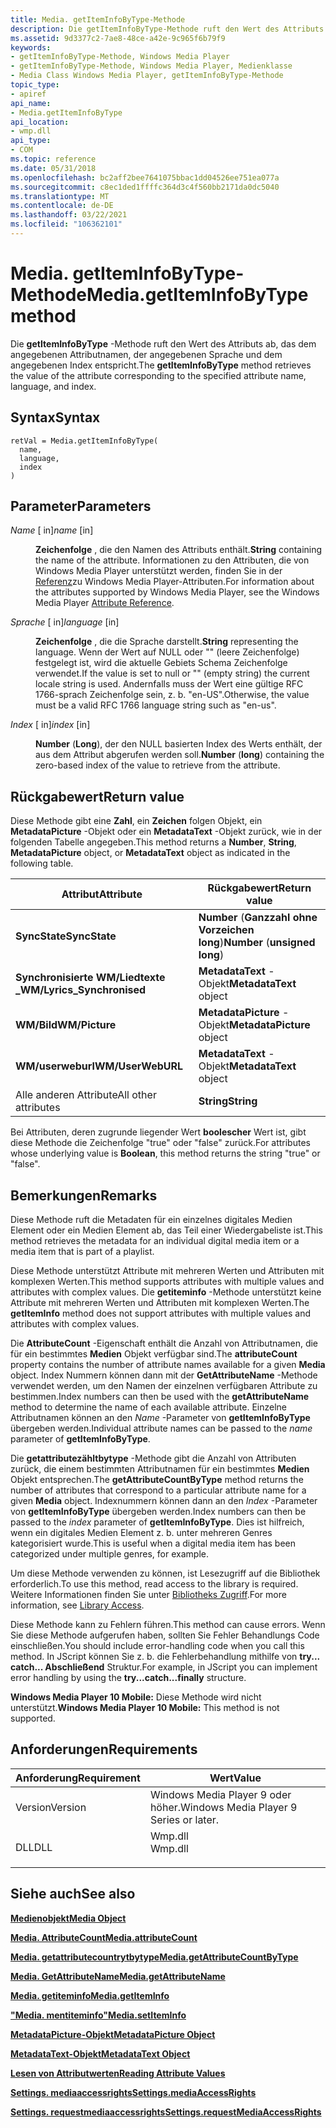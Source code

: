 ```yaml
---
title: Media. getItemInfoByType-Methode
description: Die getItemInfoByType-Methode ruft den Wert des Attributs ab, das dem angegebenen Attributnamen, der angegebenen Sprache und dem angegebenen Index entspricht.
ms.assetid: 9d3377c2-7ae8-48ce-a42e-9c965f6b79f9
keywords:
- getItemInfoByType-Methode, Windows Media Player
- getItemInfoByType-Methode, Windows Media Player, Medienklasse
- Media Class Windows Media Player, getItemInfoByType-Methode
topic_type:
- apiref
api_name:
- Media.getItemInfoByType
api_location:
- wmp.dll
api_type:
- COM
ms.topic: reference
ms.date: 05/31/2018
ms.openlocfilehash: bc2aff2bee7641075bbac1dd04526ee751ea077a
ms.sourcegitcommit: c8ec1ded1ffffc364d3c4f560bb2171da0dc5040
ms.translationtype: MT
ms.contentlocale: de-DE
ms.lasthandoff: 03/22/2021
ms.locfileid: "106362101"
---
```

# <a name="mediagetiteminfobytype-method"></a><span data-ttu-id="7d341-106">Media. getItemInfoByType-Methode</span><span class="sxs-lookup"><span data-stu-id="7d341-106">Media.getItemInfoByType method</span></span>

<span data-ttu-id="7d341-107">Die **getItemInfoByType** -Methode ruft den Wert des Attributs ab, das dem angegebenen Attributnamen, der angegebenen Sprache und dem angegebenen Index entspricht.</span><span class="sxs-lookup"><span data-stu-id="7d341-107">The **getItemInfoByType** method retrieves the value of the attribute corresponding to the specified attribute name, language, and index.</span></span>

## <a name="syntax"></a><span data-ttu-id="7d341-108">Syntax</span><span class="sxs-lookup"><span data-stu-id="7d341-108">Syntax</span></span>


```JScript
retVal = Media.getItemInfoByType(
  name,
  language,
  index
)
```



## <a name="parameters"></a><span data-ttu-id="7d341-109">Parameter</span><span class="sxs-lookup"><span data-stu-id="7d341-109">Parameters</span></span>

<dl> <dt>

<span data-ttu-id="7d341-110">*Name* \[ in\]</span><span class="sxs-lookup"><span data-stu-id="7d341-110">*name* \[in\]</span></span>
</dt> <dd>

<span data-ttu-id="7d341-111">**Zeichenfolge** , die den Namen des Attributs enthält.</span><span class="sxs-lookup"><span data-stu-id="7d341-111">**String** containing the name of the attribute.</span></span> <span data-ttu-id="7d341-112">Informationen zu den Attributen, die von Windows Media Player unterstützt werden, finden Sie in der [Referenz](attribute-reference.md)zu Windows Media Player-Attributen.</span><span class="sxs-lookup"><span data-stu-id="7d341-112">For information about the attributes supported by Windows Media Player, see the Windows Media Player [Attribute Reference](attribute-reference.md).</span></span>

</dd> <dt>

<span data-ttu-id="7d341-113">*Sprache* \[ in\]</span><span class="sxs-lookup"><span data-stu-id="7d341-113">*language* \[in\]</span></span>
</dt> <dd>

<span data-ttu-id="7d341-114">**Zeichenfolge** , die die Sprache darstellt.</span><span class="sxs-lookup"><span data-stu-id="7d341-114">**String** representing the language.</span></span> <span data-ttu-id="7d341-115">Wenn der Wert auf NULL oder "" (leere Zeichenfolge) festgelegt ist, wird die aktuelle Gebiets Schema Zeichenfolge verwendet.</span><span class="sxs-lookup"><span data-stu-id="7d341-115">If the value is set to null or "" (empty string) the current locale string is used.</span></span> <span data-ttu-id="7d341-116">Andernfalls muss der Wert eine gültige RFC 1766-sprach Zeichenfolge sein, z. b. "en-US".</span><span class="sxs-lookup"><span data-stu-id="7d341-116">Otherwise, the value must be a valid RFC 1766 language string such as "en-us".</span></span>

</dd> <dt>

<span data-ttu-id="7d341-117">*Index* \[ in\]</span><span class="sxs-lookup"><span data-stu-id="7d341-117">*index* \[in\]</span></span>
</dt> <dd>

<span data-ttu-id="7d341-118">**Number** (**Long**), der den NULL basierten Index des Werts enthält, der aus dem Attribut abgerufen werden soll.</span><span class="sxs-lookup"><span data-stu-id="7d341-118">**Number** (**long**) containing the zero-based index of the value to retrieve from the attribute.</span></span>

</dd> </dl>

## <a name="return-value"></a><span data-ttu-id="7d341-119">Rückgabewert</span><span class="sxs-lookup"><span data-stu-id="7d341-119">Return value</span></span>

<span data-ttu-id="7d341-120">Diese Methode gibt eine **Zahl**, ein **Zeichen** folgen Objekt, ein **MetadataPicture** -Objekt oder ein **MetadataText** -Objekt zurück, wie in der folgenden Tabelle angegeben.</span><span class="sxs-lookup"><span data-stu-id="7d341-120">This method returns a **Number**, **String**, **MetadataPicture** object, or **MetadataText** object as indicated in the following table.</span></span>



| <span data-ttu-id="7d341-121">Attribut</span><span class="sxs-lookup"><span data-stu-id="7d341-121">Attribute</span></span>                   | <span data-ttu-id="7d341-122">Rückgabewert</span><span class="sxs-lookup"><span data-stu-id="7d341-122">Return value</span></span>                   |
|-----------------------------|--------------------------------|
| <span data-ttu-id="7d341-123">**SyncState**</span><span class="sxs-lookup"><span data-stu-id="7d341-123">**SyncState**</span></span>               | <span data-ttu-id="7d341-124">**Number** (**Ganzzahl ohne Vorzeichen long**)</span><span class="sxs-lookup"><span data-stu-id="7d341-124">**Number** (**unsigned long**)</span></span> |
| <span data-ttu-id="7d341-125">**Synchronisierte WM/Liedtexte \_**</span><span class="sxs-lookup"><span data-stu-id="7d341-125">**WM/Lyrics\_Synchronised**</span></span> | <span data-ttu-id="7d341-126">**MetadataText** -Objekt</span><span class="sxs-lookup"><span data-stu-id="7d341-126">**MetadataText** object</span></span>        |
| <span data-ttu-id="7d341-127">**WM/Bild**</span><span class="sxs-lookup"><span data-stu-id="7d341-127">**WM/Picture**</span></span>              | <span data-ttu-id="7d341-128">**MetadataPicture** -Objekt</span><span class="sxs-lookup"><span data-stu-id="7d341-128">**MetadataPicture** object</span></span>     |
| <span data-ttu-id="7d341-129">**WM/userweburl**</span><span class="sxs-lookup"><span data-stu-id="7d341-129">**WM/UserWebURL**</span></span>           | <span data-ttu-id="7d341-130">**MetadataText** -Objekt</span><span class="sxs-lookup"><span data-stu-id="7d341-130">**MetadataText** object</span></span>        |
| <span data-ttu-id="7d341-131">Alle anderen Attribute</span><span class="sxs-lookup"><span data-stu-id="7d341-131">All other attributes</span></span>        | <span data-ttu-id="7d341-132">**String**</span><span class="sxs-lookup"><span data-stu-id="7d341-132">**String**</span></span>                     |



 

<span data-ttu-id="7d341-133">Bei Attributen, deren zugrunde liegender Wert **boolescher** Wert ist, gibt diese Methode die Zeichenfolge "true" oder "false" zurück.</span><span class="sxs-lookup"><span data-stu-id="7d341-133">For attributes whose underlying value is **Boolean**, this method returns the string "true" or "false".</span></span>

## <a name="remarks"></a><span data-ttu-id="7d341-134">Bemerkungen</span><span class="sxs-lookup"><span data-stu-id="7d341-134">Remarks</span></span>

<span data-ttu-id="7d341-135">Diese Methode ruft die Metadaten für ein einzelnes digitales Medien Element oder ein Medien Element ab, das Teil einer Wiedergabeliste ist.</span><span class="sxs-lookup"><span data-stu-id="7d341-135">This method retrieves the metadata for an individual digital media item or a media item that is part of a playlist.</span></span>

<span data-ttu-id="7d341-136">Diese Methode unterstützt Attribute mit mehreren Werten und Attributen mit komplexen Werten.</span><span class="sxs-lookup"><span data-stu-id="7d341-136">This method supports attributes with multiple values and attributes with complex values.</span></span> <span data-ttu-id="7d341-137">Die **getiteminfo** -Methode unterstützt keine Attribute mit mehreren Werten und Attributen mit komplexen Werten.</span><span class="sxs-lookup"><span data-stu-id="7d341-137">The **getItemInfo** method does not support attributes with multiple values and attributes with complex values.</span></span>

<span data-ttu-id="7d341-138">Die **AttributeCount** -Eigenschaft enthält die Anzahl von Attributnamen, die für ein bestimmtes **Medien** Objekt verfügbar sind.</span><span class="sxs-lookup"><span data-stu-id="7d341-138">The **attributeCount** property contains the number of attribute names available for a given **Media** object.</span></span> <span data-ttu-id="7d341-139">Index Nummern können dann mit der **GetAttributeName** -Methode verwendet werden, um den Namen der einzelnen verfügbaren Attribute zu bestimmen.</span><span class="sxs-lookup"><span data-stu-id="7d341-139">Index numbers can then be used with the **getAttributeName** method to determine the name of each available attribute.</span></span> <span data-ttu-id="7d341-140">Einzelne Attributnamen können an den *Name* -Parameter von **getItemInfoByType** übergeben werden.</span><span class="sxs-lookup"><span data-stu-id="7d341-140">Individual attribute names can be passed to the *name* parameter of **getItemInfoByType**.</span></span>

<span data-ttu-id="7d341-141">Die **getattributezähltbytype** -Methode gibt die Anzahl von Attributen zurück, die einem bestimmten Attributnamen für ein bestimmtes **Medien** Objekt entsprechen.</span><span class="sxs-lookup"><span data-stu-id="7d341-141">The **getAttributeCountByType** method returns the number of attributes that correspond to a particular attribute name for a given **Media** object.</span></span> <span data-ttu-id="7d341-142">Indexnummern können dann an den *Index* -Parameter von **getItemInfoByType** übergeben werden.</span><span class="sxs-lookup"><span data-stu-id="7d341-142">Index numbers can then be passed to the *index* parameter of **getItemInfoByType**.</span></span> <span data-ttu-id="7d341-143">Dies ist hilfreich, wenn ein digitales Medien Element z. b. unter mehreren Genres kategorisiert wurde.</span><span class="sxs-lookup"><span data-stu-id="7d341-143">This is useful when a digital media item has been categorized under multiple genres, for example.</span></span>

<span data-ttu-id="7d341-144">Um diese Methode verwenden zu können, ist Lesezugriff auf die Bibliothek erforderlich.</span><span class="sxs-lookup"><span data-stu-id="7d341-144">To use this method, read access to the library is required.</span></span> <span data-ttu-id="7d341-145">Weitere Informationen finden Sie unter [Bibliotheks Zugriff](library-access.md).</span><span class="sxs-lookup"><span data-stu-id="7d341-145">For more information, see [Library Access](library-access.md).</span></span>

<span data-ttu-id="7d341-146">Diese Methode kann zu Fehlern führen.</span><span class="sxs-lookup"><span data-stu-id="7d341-146">This method can cause errors.</span></span> <span data-ttu-id="7d341-147">Wenn Sie diese Methode aufgerufen haben, sollten Sie Fehler Behandlungs Code einschließen.</span><span class="sxs-lookup"><span data-stu-id="7d341-147">You should include error-handling code when you call this method.</span></span> <span data-ttu-id="7d341-148">In JScript können Sie z. b. die Fehlerbehandlung mithilfe von **try... catch... Abschließend** Struktur.</span><span class="sxs-lookup"><span data-stu-id="7d341-148">For example, in JScript you can implement error handling by using the **try...catch...finally** structure.</span></span>

<span data-ttu-id="7d341-149">**Windows Media Player 10 Mobile:** Diese Methode wird nicht unterstützt.</span><span class="sxs-lookup"><span data-stu-id="7d341-149">**Windows Media Player 10 Mobile:** This method is not supported.</span></span>

## <a name="requirements"></a><span data-ttu-id="7d341-150">Anforderungen</span><span class="sxs-lookup"><span data-stu-id="7d341-150">Requirements</span></span>



| <span data-ttu-id="7d341-151">Anforderung</span><span class="sxs-lookup"><span data-stu-id="7d341-151">Requirement</span></span> | <span data-ttu-id="7d341-152">Wert</span><span class="sxs-lookup"><span data-stu-id="7d341-152">Value</span></span> |
|--------------------|------------------------------------------------------------------------------------|
| <span data-ttu-id="7d341-153">Version</span><span class="sxs-lookup"><span data-stu-id="7d341-153">Version</span></span><br/> | <span data-ttu-id="7d341-154">Windows Media Player 9 oder höher.</span><span class="sxs-lookup"><span data-stu-id="7d341-154">Windows Media Player 9 Series or later.</span></span><br/>                                 |
| <span data-ttu-id="7d341-155">DLL</span><span class="sxs-lookup"><span data-stu-id="7d341-155">DLL</span></span><br/>     | <dl> <span data-ttu-id="7d341-156"><dt>Wmp.dll</dt></span><span class="sxs-lookup"><span data-stu-id="7d341-156"><dt>Wmp.dll</dt></span></span> </dl> |



## <a name="see-also"></a><span data-ttu-id="7d341-157">Siehe auch</span><span class="sxs-lookup"><span data-stu-id="7d341-157">See also</span></span>

<dl> <dt>

[<span data-ttu-id="7d341-158">**Medienobjekt**</span><span class="sxs-lookup"><span data-stu-id="7d341-158">**Media Object**</span></span>](media-object.md)
</dt> <dt>

[<span data-ttu-id="7d341-159">**Media. AttributeCount**</span><span class="sxs-lookup"><span data-stu-id="7d341-159">**Media.attributeCount**</span></span>](media-attributecount.md)
</dt> <dt>

[<span data-ttu-id="7d341-160">**Media. getattributecountrytbytype**</span><span class="sxs-lookup"><span data-stu-id="7d341-160">**Media.getAttributeCountByType**</span></span>](media-getattributecountbytype.md)
</dt> <dt>

[<span data-ttu-id="7d341-161">**Media. GetAttributeName**</span><span class="sxs-lookup"><span data-stu-id="7d341-161">**Media.getAttributeName**</span></span>](media-getattributename.md)
</dt> <dt>

[<span data-ttu-id="7d341-162">**Media. getiteminfo**</span><span class="sxs-lookup"><span data-stu-id="7d341-162">**Media.getItemInfo**</span></span>](media-getiteminfo.md)
</dt> <dt>

[<span data-ttu-id="7d341-163">**"Media. mentiteminfo"**</span><span class="sxs-lookup"><span data-stu-id="7d341-163">**Media.setItemInfo**</span></span>](media-setiteminfo.md)
</dt> <dt>

[<span data-ttu-id="7d341-164">**MetadataPicture-Objekt**</span><span class="sxs-lookup"><span data-stu-id="7d341-164">**MetadataPicture Object**</span></span>](metadatapicture-object.md)
</dt> <dt>

[<span data-ttu-id="7d341-165">**MetadataText-Objekt**</span><span class="sxs-lookup"><span data-stu-id="7d341-165">**MetadataText Object**</span></span>](metadatatext-object.md)
</dt> <dt>

[<span data-ttu-id="7d341-166">**Lesen von Attributwerten**</span><span class="sxs-lookup"><span data-stu-id="7d341-166">**Reading Attribute Values**</span></span>](reading-attribute-values.md)
</dt> <dt>

[<span data-ttu-id="7d341-167">**Settings. mediaaccessrights**</span><span class="sxs-lookup"><span data-stu-id="7d341-167">**Settings.mediaAccessRights**</span></span>](settings-mediaaccessrights.md)
</dt> <dt>

[<span data-ttu-id="7d341-168">**Settings. requestmediaaccessrights**</span><span class="sxs-lookup"><span data-stu-id="7d341-168">**Settings.requestMediaAccessRights**</span></span>](settings-requestmediaaccessrights.md)
</dt> </dl>

 

 





